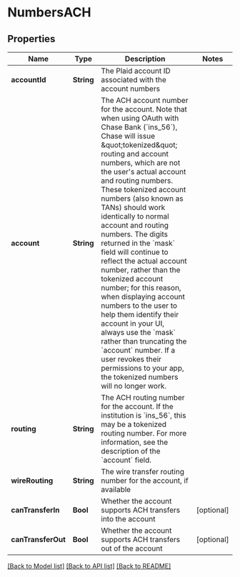 # NumbersACH

## Properties
Name | Type | Description | Notes
------------ | ------------- | ------------- | -------------
**accountId** | **String** | The Plaid account ID associated with the account numbers | 
**account** | **String** | The ACH account number for the account.  Note that when using OAuth with Chase Bank (&#x60;ins_56&#x60;), Chase will issue \&quot;tokenized\&quot; routing and account numbers, which are not the user&#39;s actual account and routing numbers. These tokenized account numbers (also known as TANs) should work identically to normal account and routing numbers. The digits returned in the &#x60;mask&#x60; field will continue to reflect the actual account number, rather than the tokenized account number; for this reason, when displaying account numbers to the user to help them identify their account in your UI, always use the &#x60;mask&#x60; rather than truncating the &#x60;account&#x60; number. If a user revokes their permissions to your app, the tokenized numbers will no longer work. | 
**routing** | **String** | The ACH routing number for the account. If the institution is &#x60;ins_56&#x60;, this may be a tokenized routing number. For more information, see the description of the &#x60;account&#x60; field. | 
**wireRouting** | **String** | The wire transfer routing number for the account, if available | 
**canTransferIn** | **Bool** | Whether the account supports ACH transfers into the account | [optional] 
**canTransferOut** | **Bool** | Whether the account supports ACH transfers out of the account | [optional] 

[[Back to Model list]](../README.md#documentation-for-models) [[Back to API list]](../README.md#documentation-for-api-endpoints) [[Back to README]](../README.md)


